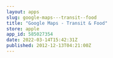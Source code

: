 ```yaml
---
layout: apps
slug: google-maps---transit--food
title: "Google Maps - Transit & Food"
store: apple
app_id: 585027354
date: 2022-03-14T15:42:31Z
published: 2012-12-13T04:21:00Z
---
```

